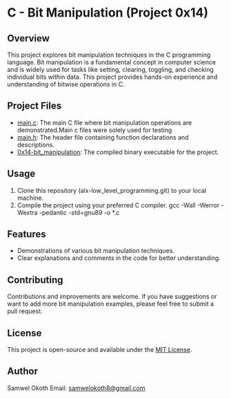 # C - Bit Manipulation (Project 0x14)

## Overview
This project explores bit manipulation techniques in the C programming language. Bit manipulation is a fundamental concept in computer science and is widely used for tasks like setting, clearing, toggling, and checking individual bits within data. This project provides hands-on experience and understanding of bitwise operations in C.

## Project Files
- [main.c](main.c): The main C file where bit manipulation operations are demonstrated.Main c files were solely used for testing 
- [main.h](main.h): The header file containing function declarations and descriptions.
- [0x14-bit_manipulation](0x14-bit_manipulation): The compiled binary executable for the project.

## Usage
1. Clone this repository (alx-low_level_programming.git) to your local machine.
2. Compile the project using your preferred C compiler.
gcc -Wall -Werror -Wextra -pedantic -std=gnu89 -o  *.c
## Features
- Demonstrations of various bit manipulation techniques.
- Clear explanations and comments in the code for better understanding.

## Contributing
Contributions and improvements are welcome. If you have suggestions or want to add more bit manipulation examples, please feel free to submit a pull request.

## License
This project is open-source and available under the [MIT License](LICENSE).

## Author
Samwel Okoth
Email: samwelokoth8@gmail.com

